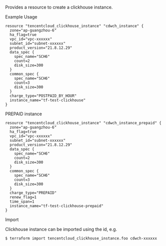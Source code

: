 Provides a resource to create a clickhouse instance.

Example Usage

```hcl
resource "tencentcloud_clickhouse_instance" "cdwch_instance" {
  zone="ap-guangzhou-6"
  ha_flag=true
  vpc_id="vpc-xxxxxx"
  subnet_id="subnet-xxxxxx"
  product_version="21.8.12.29"
  data_spec {
    spec_name="SCH6"
    count=2
    disk_size=300
  }
  common_spec {
    spec_name="SCH6"
    count=3
    disk_size=300
  }
  charge_type="POSTPAID_BY_HOUR"
  instance_name="tf-test-clickhouse"
}
```

PREPAID instance

```hcl
resource "tencentcloud_clickhouse_instance" "cdwch_instance_prepaid" {
  zone="ap-guangzhou-6"
  ha_flag=true
  vpc_id="vpc-xxxxxx"
  subnet_id="subnet-xxxxxx"
  product_version="21.8.12.29"
  data_spec {
    spec_name="SCH6"
    count=2
    disk_size=300
  }
  common_spec {
    spec_name="SCH6"
    count=3
    disk_size=300
  }
  charge_type="PREPAID"
  renew_flag=1
  time_span=1
  instance_name="tf-test-clickhouse-prepaid"
}
```

Import

Clickhouse instance can be imported using the id, e.g.

```
$ terraform import tencentcloud_clickhouse_instance.foo cdwch-xxxxxx
```